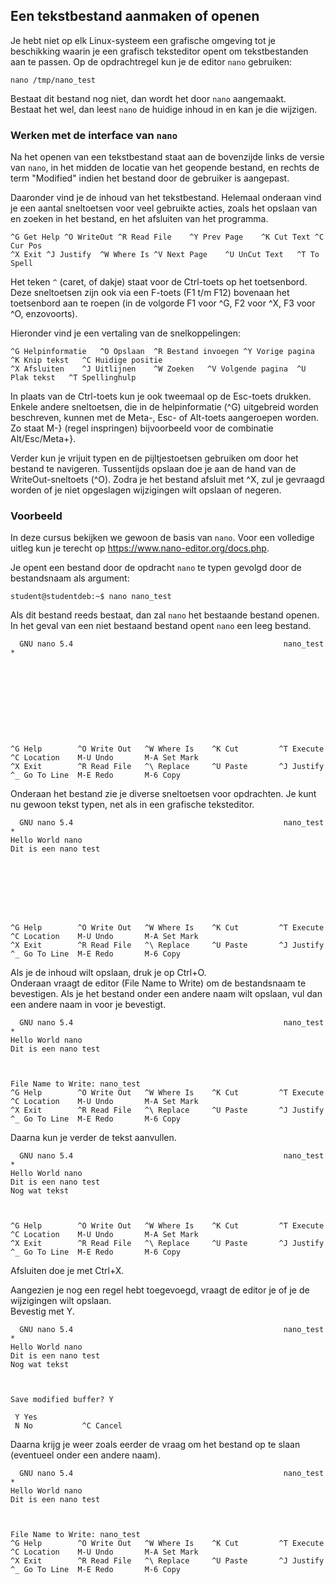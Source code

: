 ## Een tekstbestand aanmaken of openen

Je hebt niet op elk Linux-systeem een grafische omgeving tot je beschikking waarin je een grafisch teksteditor opent om tekstbestanden aan te passen. Op de opdrachtregel kun je de editor `nano` gebruiken:

~~~
nano /tmp/nano_test
~~~

Bestaat dit bestand nog niet, dan wordt het door `nano` aangemaakt.  
Bestaat het wel, dan leest `nano` de huidige inhoud in en kan je die wijzigen.

### Werken met de interface van `nano`

Na het openen van een tekstbestand staat aan de bovenzijde links de versie van `nano`, in het midden de locatie van het geopende bestand, en rechts de term "Modified" indien het bestand door de gebruiker is aangepast.

Daaronder vind je de inhoud van het tekstbestand. Helemaal onderaan vind je een aantal sneltoetsen voor veel gebruikte acties, zoals het opslaan van en zoeken in het bestand, en het afsluiten van het programma.

~~~
^G Get Help	^O WriteOut	^R Read File	^Y Prev Page	^K Cut Text	^C Cur Pos
^X Exit	^J Justify	^W Where Is	^V Next Page	^U UnCut Text	^T To Spell
~~~

Het teken `^` (caret, of dakje) staat voor de Ctrl-toets op het toetsenbord.  
Deze sneltoetsen zijn ook via een F-toets (F1 t/m F12) bovenaan het toetsenbord aan te roepen (in de volgorde F1 voor ^G, F2 voor ^X, F3 voor ^O, enzovoorts).  

Hieronder vind je een vertaling van de snelkoppelingen:

~~~
^G Helpinformatie	^O Opslaan	^R Bestand invoegen	^Y Vorige pagina	^K Knip tekst	^C Huidige positie
^X Afsluiten	^J Uitlijnen	^W Zoeken	^V Volgende pagina	^U Plak tekst	^T Spellinghulp
~~~

In plaats van de Ctrl-toets kun je ook tweemaal op de Esc-toets drukken.  
Enkele andere sneltoetsen, die in de helpinformatie (^G) uitgebreid worden beschreven, kunnen met de Meta-, Esc- of Alt-toets aangeroepen worden. Zo staat M-} (regel inspringen) bijvoorbeeld voor de combinatie Alt/Esc/Meta+}.

Verder kun je vrijuit typen en de pijltjestoetsen gebruiken om door het bestand te navigeren. Tussentijds opslaan doe je aan de hand van de WriteOut-sneltoets (^O). Zodra je het bestand afsluit met ^X, zul je gevraagd worden of je niet opgeslagen wijzigingen wilt opslaan of negeren.


### Voorbeeld

In deze cursus bekijken we gewoon de basis van `nano`.
Voor een volledige uitleg kun je terecht op <https://www.nano-editor.org/docs.php>.

Je opent een bestand door de opdracht `nano` te typen gevolgd door de bestandsnaam als argument:  

~~~
student@studentdeb:~$ nano nano_test
~~~

Als dit bestand reeds bestaat, dan zal `nano` het bestaande bestand openen.  
In het geval van een niet bestaand bestand opent `nano` een leeg bestand.

~~~
  GNU nano 5.4                                               nano_test *                                                      










^G Help        ^O Write Out   ^W Where Is    ^K Cut         ^T Execute     ^C Location    M-U Undo       M-A Set Mark
^X Exit        ^R Read File   ^\ Replace     ^U Paste       ^J Justify     ^_ Go To Line  M-E Redo       M-6 Copy

~~~

Onderaan het bestand zie je diverse sneltoetsen voor opdrachten.
Je kunt nu gewoon tekst typen, net als in een grafische teksteditor.

~~~
  GNU nano 5.4                                               nano_test *                                                      
Hello World nano
Dit is een nano test








^G Help        ^O Write Out   ^W Where Is    ^K Cut         ^T Execute     ^C Location    M-U Undo       M-A Set Mark
^X Exit        ^R Read File   ^\ Replace     ^U Paste       ^J Justify     ^_ Go To Line  M-E Redo       M-6 Copy
~~~

Als je de inhoud wilt opslaan, druk je op Ctrl+O.  
Onderaan vraagt de editor (File Name to Write) om de bestandsnaam te bevestigen. 
Als je het bestand onder een andere naam wilt opslaan, vul dan een andere naam in voor je bevestigt.

~~~
  GNU nano 5.4                                               nano_test *                                                      
Hello World nano
Dit is een nano test



File Name to Write: nano_test   
^G Help        ^O Write Out   ^W Where Is    ^K Cut         ^T Execute     ^C Location    M-U Undo       M-A Set Mark
^X Exit        ^R Read File   ^\ Replace     ^U Paste       ^J Justify     ^_ Go To Line  M-E Redo       M-6 Copy
~~~

Daarna kun je verder de tekst aanvullen.


~~~
  GNU nano 5.4                                               nano_test *                                                      
Hello World nano
Dit is een nano test
Nog wat tekst



^G Help        ^O Write Out   ^W Where Is    ^K Cut         ^T Execute     ^C Location    M-U Undo       M-A Set Mark
^X Exit        ^R Read File   ^\ Replace     ^U Paste       ^J Justify     ^_ Go To Line  M-E Redo       M-6 Copy
~~~

Afsluiten doe je met Ctrl+X.  

Aangezien je nog een regel hebt toegevoegd, vraagt de editor je of je de wijzigingen 
wilt opslaan.  
Bevestig met Y.

~~~
  GNU nano 5.4                                               nano_test *                                                      
Hello World nano
Dit is een nano test
Nog wat tekst



Save modified buffer? Y

 Y Yes
 N No           ^C Cancel
~~~

Daarna krijg je weer zoals eerder de vraag om het bestand op te slaan 
(eventueel onder een andere naam).

~~~
  GNU nano 5.4                                               nano_test *                                                      
Hello World nano
Dit is een nano test



File Name to Write: nano_test   
^G Help        ^O Write Out   ^W Where Is    ^K Cut         ^T Execute     ^C Location    M-U Undo       M-A Set Mark
^X Exit        ^R Read File   ^\ Replace     ^U Paste       ^J Justify     ^_ Go To Line  M-E Redo       M-6 Copy
~~~
